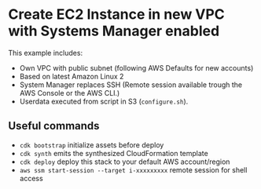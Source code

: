 
# Create EC2 Instance in new VPC with Systems Manager enabled

This example includes:

* Own VPC with public subnet (following AWS Defaults for new accounts)
* Based on latest Amazon Linux 2
* System Manager replaces SSH (Remote session available trough the AWS Console or the AWS CLI.)
* Userdata executed from script in S3 (`configure.sh`).

## Useful commands

 * `cdk bootstrap`   initialize assets before deploy
 * `cdk synth`       emits the synthesized CloudFormation template
 * `cdk deploy`      deploy this stack to your default AWS account/region
 * `aws ssm start-session --target i-xxxxxxxxx` remote session for shell access